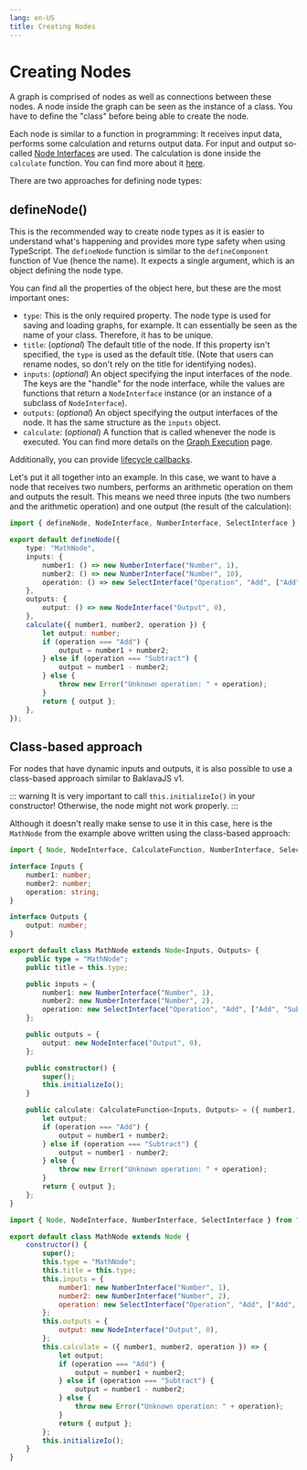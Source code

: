 ```yaml
---
lang: en-US
title: Creating Nodes
---
```


<script setup>
import ApiLink from "../components/ApiLink.vue";
</script>

# Creating Nodes

A graph is comprised of nodes as well as connections between these nodes. A node inside the graph can be seen as the instance of a class.
You have to define the "class" before being able to create the node.

Each node is similar to a function in programming: It receives input data, performs some calculation and returns output data. For input and output so-called [Node Interfaces](./interfaces) are used. The calculation is done inside the `calculate` function. You can find more about it [here](../execution/setup).

There are two approaches for defining node types:

## defineNode()

This is the recommended way to create node types as it is easier to understand what's happening and provides more type safety when using TypeScript.
The `defineNode` function is similar to the `defineComponent` function of Vue (hence the name). It expects a single argument, which is an object defining the node type.

You can find all the properties of the object <ApiLink type="interfaces" module="@starker-xp/baklavajs-core" name="INodeDefinition">here</ApiLink>, but these are the most important ones:

-   `type`: This is the only required property. The node type is used for saving and loading graphs, for example. It can essentially be seen as the name of your class. Therefore, it has to be unique.
-   `title`: (_optional_) The default title of the node. If this property isn't specified, the `type` is used as the default title. (Note that users can rename nodes, so don't rely on the title for identifying nodes).
-   `inputs`: (_optional_) An object specifying the input interfaces of the node. The keys are the "handle" for the node interface, while the values are functions that return a `NodeInterface` instance (or an instance of a subclass of `NodeInterface`).
-   `outputs`: (_optional_) An object specifying the output interfaces of the node. It has the same structure as the `inputs` object.
-   `calculate`: (_optional_) A function that is called whenever the node is executed. You can find more details on the [Graph Execution](../execution/setup) page.

Additionally, you can provide [lifecycle callbacks](./lifecycle).

Let's put it all together into an example. In this case, we want to have a node that receives two numbers, performs an arithmetic operation on them and outputs the result. This means we need three inputs (the two numbers and the arithmetic operation) and one output (the result of the calculation):

```ts
import { defineNode, NodeInterface, NumberInterface, SelectInterface } from "@starker-xp/baklavajs";

export default defineNode({
    type: "MathNode",
    inputs: {
        number1: () => new NumberInterface("Number", 1),
        number2: () => new NumberInterface("Number", 10),
        operation: () => new SelectInterface("Operation", "Add", ["Add", "Subtract"]).setPort(false),
    },
    outputs: {
        output: () => new NodeInterface("Output", 0),
    },
    calculate({ number1, number2, operation }) {
        let output: number;
        if (operation === "Add") {
            output = number1 + number2;
        } else if (operation === "Subtract") {
            output = number1 - number2;
        } else {
            throw new Error("Unknown operation: " + operation);
        }
        return { output };
    },
});
```

## Class-based approach

For nodes that have dynamic inputs and outputs, it is also possible to use a class-based approach similar to BaklavaJS v1.

::: warning
It is very important to call `this.initializeIo()` in your constructor! Otherwise, the node might not work properly.
:::

Although it doesn't really make sense to use it in this case, here is the `MathNode` from the example above written using the class-based approach:

<CodeGroup>
<CodeGroupItem title="TS">

```ts
import { Node, NodeInterface, CalculateFunction, NumberInterface, SelectInterface } from "@starker-xp/baklavajs";

interface Inputs {
    number1: number;
    number2: number;
    operation: string;
}

interface Outputs {
    output: number;
}

export default class MathNode extends Node<Inputs, Outputs> {
    public type = "MathNode";
    public title = this.type;

    public inputs = {
        number1: new NumberInterface("Number", 1),
        number2: new NumberInterface("Number", 2),
        operation: new SelectInterface("Operation", "Add", ["Add", "Subtract"]).setPort(false),
    };

    public outputs = {
        output: new NodeInterface("Output", 0),
    };

    public constructor() {
        super();
        this.initializeIo();
    }

    public calculate: CalculateFunction<Inputs, Outputs> = ({ number1, number2, operation }) => {
        let output;
        if (operation === "Add") {
            output = number1 + number2;
        } else if (operation === "Subtract") {
            output = number1 - number2;
        } else {
            throw new Error("Unknown operation: " + operation);
        }
        return { output };
    };
}
```

</CodeGroupItem>

<CodeGroupItem title="JS">

```js
import { Node, NodeInterface, NumberInterface, SelectInterface } from "@starker-xp/baklavajs";

export default class MathNode extends Node {
    constructor() {
        super();
        this.type = "MathNode";
        this.title = this.type;
        this.inputs = {
            number1: new NumberInterface("Number", 1),
            number2: new NumberInterface("Number", 2),
            operation: new SelectInterface("Operation", "Add", ["Add", "Subtract"]).setPort(false),
        };
        this.outputs = {
            output: new NodeInterface("Output", 0),
        };
        this.calculate = ({ number1, number2, operation }) => {
            let output;
            if (operation === "Add") {
                output = number1 + number2;
            } else if (operation === "Subtract") {
                output = number1 - number2;
            } else {
                throw new Error("Unknown operation: " + operation);
            }
            return { output };
        };
        this.initializeIo();
    }
}
```

</CodeGroupItem>
</CodeGroup>
